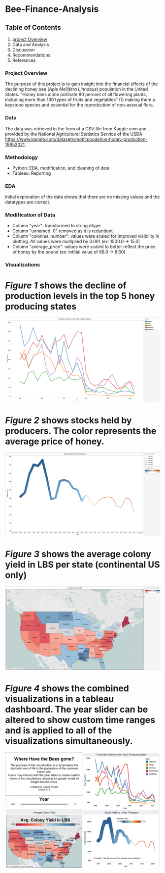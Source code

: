 # Bee-Finance-Analysis

## Table of Contents
1. [project Overview](#project-overview)
2. Data and Analysis
3. Discussion
4. Recommendations
5. References

### Project Overview
The purpose of this project is to gain insight into the financial effects of the declining honey bee (*Apis Mellifera Linnaeus*) population in the United States. "Honey bees alone pollinate 80 percent of all flowering plants, including more than 130 types of fruits and vegetables” (1) making them a keystone species and essential for the reproduction of non-asexual flora. 

### Data
The data was retrieved in the form of a CSV file from Kaggle.com and provided by the National Agricultural Statistics Service of the USDA https://www.kaggle.com/datasets/mohitpoudel/us-honey-production-19952021.

### Methodology
- Python: EDA, modification, and cleaning of data 
- Tableau: Reporting

### EDA
Initial exploration of the data shows that there are no missing values and the datatypes are correct.

### Modification of Data
- Column "year": transformed to string dtype
- Column "unnamed: 0" removed as it is redundant
- Column "colonies_number": values were scaled for improved visibility in plotting. All values were multiplied by 0.001 (ex: 1500.0 -> 15.0)
- Column "average_price": values were scaled to better reflect the price of honey by the pound (ex: intitial value of 86.0 -> 8.60)

### Visualizations
# *Figure 1* shows the decline of production levels in the top 5 honey producing states
![Decline of production levels](https://github.com/DanielWrightGIT/Bee-Finance-Analysis/blob/main/prod%20decline.PNG)

# *Figure 2* shows stocks held by producers. The color represents the average price of honey.
![stock](https://github.com/DanielWrightGIT/Bee-Finance-Analysis/blob/main/stocks.PNG)

# *Figure 3* shows the average colony yield in LBS per state (continental US only)
![colony yield](https://github.com/DanielWrightGIT/Bee-Finance-Analysis/blob/main/colony%20yield.PNG)

# *Figure 4* shows the combined visualizations in a tableau dashboard. The year slider can be altered to show custom time ranges and is applied to all of the visualizations simultaneously. 
![tableau viz](https://github.com/DanielWrightGIT/Bee-Finance-Analysis/blob/main/intiial.PNG)
